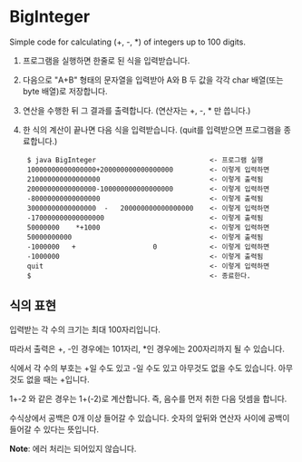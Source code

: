 # BigInteger
Simple code for calculating (+, -, \*) of integers up to 100 digits.

1. 프로그램을 실행하면 한줄로 된 식을 입력받습니다.
2. 다음으로 "A+B" 형태의 문자열을 입력받아 A와 B 두 값을 각각 char 배열(또는 byte 배열)로 저장합니다.
3. 연산을 수행한 뒤 그 결과를 출력합니다. (연산자는 +, -, \* 만 씁니다.)
4. 한 식의 계산이 끝나면 다음 식을 입력받습니다. (quit를 입력받으면 프로그램을 종료합니다.)

		$ java BigInteger                            <- 프로그램 실행
		10000000000000000+200000000000000000         <- 이렇게 입력하면
		210000000000000000                           <- 이렇게 출력됨
		20000000000000000-100000000000000000         <- 이렇게 입력하면
		-80000000000000000                           <- 이렇게 출력됨
		30000000000000000  -   200000000000000000    <- 이렇게 입력하면
		-170000000000000000                          <- 이렇게 출력됨
		50000000    *+1000                           <- 이렇게 입력하면
		50000000000                                  <- 이렇게 출력됨
		-1000000   +                   0             <- 이렇게 입력하면
		-1000000                                     <- 이렇게 출력됨
		quit                                         <- 이렇게 입력하면
		$                                            <- 종료한다.

## 식의 표현
입력받는 각 수의 크기는 최대 100자리입니다.

따라서 출력은 +, -인 경우에는 101자리, \*인 경우에는 200자리까지 될 수 있습니다.

식에서 각 수의 부호는 +일 수도 있고 -일 수도 있고 아무것도 없을 수도 있습니다. 아무것도 없을 때는 +입니다.

1+-2 와 같은 경우는 1+(-2)로 계산합니다. 즉, 음수를 먼저 취한 다음 덧셈을 합니다.

수식상에서 공백은 0개 이상 들어갈 수 있습니다. 숫자의 앞뒤와 연산자 사이에 공백이 들어갈 수 있다는 뜻입니다.

**Note**: 에러 처리는 되어있지 않습니다.
